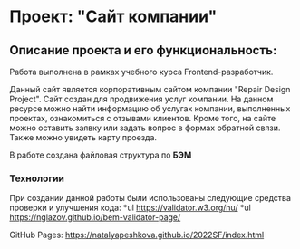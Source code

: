 # Проект: "Сайт компании"

## Описание проекта и его функциональность:

Работа выполнена в рамках учебного курса Frontend-разработчик. 

Данный сайт является корпоративным сайтом компании "Repair Design Project". 
Сайт создан для продвижения услуг компании.
На данном ресурсе можно найти информацию об услугах компании, выполненных проектах, ознакомиться с отзывами клиентов.
Кроме того, на сайте можно оставить заявку или задать вопрос в формах обратной связи. 
Также можно увидеть карту проезда. 

В работе сoздана файловая структура по **БЭМ**

### Технологии
При создании данной работы были использованы следующие средства проверки и улучшения кода:
*ul  https://validator.w3.org/nu/
*ul  https://nglazov.github.io/bem-validator-page/


GitHub Pages: https://natalyapeshkova.github.io/2022SF/index.html


<!-- • Мобильная вёрстка на экранах < 1300 px. Опционально: модифицировать мобильную верстку для разрешения > 768 px.
В вашем проекте вы использовали медиа запросы для реализации адаптивной вёрстки, мобильная вёрстка выглядит корректно, всё верно!

+ 1 ИСПРАВИТЬ  Но хочу заметить, что вы ограничили ширину для body, что не является корректным, так как ограничивать нужно не ширину сайта, а ширину контента, для того чтобы ограничить ширину контента используйте контейнер.
Например:

HTML
<header class=”header”>
<div class=”container”>
<div class=”header__wrapper”>
…
</div>
</div>
</header>

<main>
<section class=”hero-section”>
<div class=”container”>
<div class=”header-section__wrapper”>
…
</div>
<div class=”hero-img”>
</section>
</main>

CSS
.container {
max-width: 1256px;
margin: 0 auto;
}

+ 2 ИСПРАВИТЬ Так же не рекомендую использовать абсолютное позиционирование для размещения блоков, например как блок “.hero-section”.

+ 3 ИСПРАВИТЬ Для позиционирования секции “online-control” лучше использовать margin-top с отрицательным значением, вместо абсолютного позиционирования.

+ 4 ИСПРАВИТЬ  Все иконки должны быть векторными. Figma позволяет экспортировать любой объект или группу.
На вашем сайте вы использовали иконки в формате svg, а так же jpg. Например кнопка и классом “button clients-element__button” имеют id, которым присвоен “ background-image”, что не является корректным, так в данном случае значения нельзя менять, а лишь поменять изображения, так же изображения имеют формат .jpg.

5 ИСПРАВИТЬ Хочу заметить, что стрелки слайдера и поинты (точки) вы добавили одним изображением, корректная реализация в данном случаем будет такой, что каждая стрелка и точка, это отдельный элемент.

• Итоговую вёрстку загрузить на GitHub и предоставить ссылку на репозиторий.
Ваш проект вы опубликовали в репозитории на GitHub, всё верно.

+ 6 ИСПРАВЛЕНО   В форме обратной связи, которая имеет чёрный фон, вводимый текст в инпутах также имеет чёрный цвет, из-за чего текст сливается с фоном.

Развивайтесь и не останавливаетесь, я вижу ваш труд над этим проектом, вы хорошо постарались!
Если возникнут вопросы, Вы можете обратиться в общий канал в Slack @Илья #01-веб-верстка. Я постараюсь ответить на Ваши вопросы и помогу разобраться с моментами, которые вызывают трудности.
Вы движетесь в правильном направлении. Обучайтесь и задавайте вопросы!
Удачи в обучении!
Отзыв подготовил ментор Колосков Илья. -->